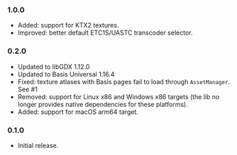 ### 1.0.0
- Added: support for KTX2 textures.
- Improved: better default ETC1S/UASTC transcoder selector.

### 0.2.0
- Updated to libGDX 1.12.0
- Updated to Basis Universal 1.16.4
- Fixed: texture atlases with Basis pages fail to load through `AssetManager`. See #1
- Removed: support for Linux x86 and Windows x86 targets (the lib no longer provides native dependencies for these platforms).
- Added: support for macOS arm64 target.

### 0.1.0

- Initial release.